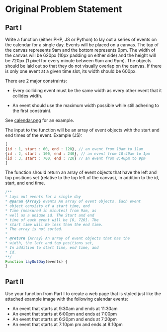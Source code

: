 
# Original Problem Statement

## Part I

Write a function (either PHP, JS or Python) to lay out a
series of events on the calendar for a single day.
Events will be placed on a canvas. The top of the canvas
represents 9am and the bottom represents 9pm. The width
of the canvas will be 620px (10px padding on either side)
and the height will be 720px (1 pixel for every minute
between 9am and 9pm). The objects should be laid out so
that they do not visually overlap on the canvas. If there is
only one event at a given time slot, its width should be 600px.

There are 2 major constraints:

- Every colliding event must be the same width as every
other event that it collides width.

- An event should use the maximum width possible while
still adhering to the first constraint.

See [calendar.png](calendar.png) for an example.

The input to the function will be an array of event objects with
the start and end times of the event. Example (JS):

```javascript
[
{id : 1, start : 60, end : 120}, // an event from 10am to 11am
{id : 2, start : 100, end : 240}, // an event from 10:40am to 1pm
{id : 3, start : 700, end : 720} // an event from 8:40pm to 9pm
]
```

The function should return an array of event objects that have
the left and top positions set (relative to the top left of the
canvas), in addition to the id, start, and end time.

```javascript
/**
* Lays out events for a single day
* @param {Array} events An array of event objects. Each event
* object consists of a start time, end
* Time (measured in minutes) from 9am, as
* well as a unique id. The Start and end
* time of each event will be [0, 720]. The
* start time will Be less than the end time.
* The array is not sorted.
*
* @return {Array} An array of event objects that has the
* width, the left and top positions set,
* In addition to start time, end time, and
* id.
**/
Function layOutDay(events) {
}
```

## Part II

Use your function from Part I to create a web page
that is styled just like the attached example image with the
following calendar events:

* An event that starts at 9:30am and ends at 11:30am
* An event that starts at 6:00pm and ends at 7:00pm
* An event that starts at 6:20pm and ends at 7:20pm
* An event that starts at 7:10pm pm and ends at 8:10pm
